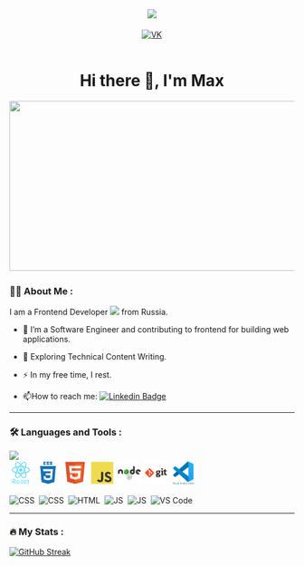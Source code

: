 <div id="header" align="center">
  <img src="https://media3.giphy.com/media/v1.Y2lkPTc5MGI3NjExbWU1bjcwNG9sdTJudDg0cG1ucmF0OTRrem01eHZ2dXQ3eXZhN2RyeCZlcD12MV9pbnRlcm5hbF9naWZfYnlfaWQmY3Q9cw/UmWpVKOvNEv6CHVtl7/giphy.gif" width="200"/>
<br><br>
  <div id="badges">
    <a href="#######">
      <img width="150" src="https://img.shields.io/badge/Вконтакте-blue?style=plastic&logo=vk&logoColor=white" alt="VK"/>
    </a>
  </div>
<img src="https://komarev.com/ghpvc/?username=shamanveca&color=brightgreen&style=plastic&label=Profile+Views&abbreviated=true" alt=""/>
</div>

<h1 align="center"> Hi there 👋, I'm Max </h1>

<div align="center">
  <img src="https://media2.giphy.com/media/v1.Y2lkPTc5MGI3NjExbDU4cWdlcGZjNm82Y2Rka2I2anlsdXE4NjF6anpyaTR2dHV5azgwYSZlcD12MV9pbnRlcm5hbF9naWZfYnlfaWQmY3Q9Zw/f3iwJFOVOwuy7K6FFw/giphy.gif" width="600" height="300"/>
</div>

### :man_technologist: About Me :
I am a Frontend Developer <img src="https://media.giphy.com/media/WUlplcMpOCEmTGBtBW/giphy.gif" width="30"> from Russia.

- :telescope: I’m a Software Engineer and contributing to frontend for building web applications.

- :seedling: Exploring Technical Content Writing.

- :zap: In my free time, I rest.

- :mailbox:How to reach me: [![Linkedin Badge](https://img.shields.io/badge/-kakbar-blue?style=flat&logo=Linkedin&logoColor=white)](#######)

---

###  :hammer_and_wrench:  Languages and Tools : 
<img src="https://media0.giphy.com/media/v1.Y2lkPTc5MGI3NjExcXMzeWh1Y2c3OTFncDQwaXFscTN6NHo0cnVpY2cybHZ3NnJ4eDM0bCZlcD12MV9pbnRlcm5hbF9naWZfYnlfaWQmY3Q9cw/HvekzBaREHxlEwvlOS/giphy.gif" width="60">
<div>
  <img src="https://github.com/devicons/devicon/blob/master/icons/react/react-original-wordmark.svg" title="React" alt="React" width="40" height="40"/>&nbsp;
  <img src="https://github.com/devicons/devicon/blob/master/icons/css3/css3-plain-wordmark.svg"  title="CSS3" alt="CSS" width="40" height="40"/>&nbsp;
  <img src="https://github.com/devicons/devicon/blob/master/icons/html5/html5-original.svg" title="HTML5" alt="HTML" width="40" height="40"/>&nbsp;
  <img src="https://github.com/devicons/devicon/blob/master/icons/javascript/javascript-original.svg" title="JavaScript" alt="JavaScript" width="40" height="40"/>&nbsp;
  <img src="https://github.com/devicons/devicon/blob/master/icons/nodejs/nodejs-original-wordmark.svg" title="NodeJS" alt="NodeJS" width="40" height="40"/>&nbsp;
  <img src="https://github.com/devicons/devicon/blob/master/icons/git/git-original-wordmark.svg" title="Git" **alt="Git" width="40" height="40"/>&nbsp;
  <img src="https://github.com/devicons/devicon/blob/master/icons/vscode/vscode-original-wordmark.svg" title="VS Code" **alt="VS Code" width="40" height="40"/>
  <br><br>
  <img src="https://media1.giphy.com/media/v1.Y2lkPTc5MGI3NjExZ3NmaDZmaTk5ZXE2aXRxa2liaWs3YWJlZTJqd2xoY29lNmtpcGw0dCZlcD12MV9pbnRlcm5hbF9naWZfYnlfaWQmY3Q9dHM/w7j1Bivh2hvIbhDYO8/giphy.gif"  title="CSS3" alt="CSS" width="60" height="60"/>&nbsp;
  <img src="https://media2.giphy.com/media/v1.Y2lkPTc5MGI3NjExa2lrOXVvZW03ZHp1OGM5NmRuamF4Z2czYTZ1NDBoZmJrMnpsa3YyciZlcD12MV9pbnRlcm5hbF9naWZfYnlfaWQmY3Q9cw/GyHvYnLiEHLjh6Chpw/giphy.gif"  title="CSS3" alt="CSS" width="60" height="60"/>&nbsp;
  <img src="https://media4.giphy.com/media/v1.Y2lkPTc5MGI3NjExM3Uyb2RrbG9zcjM2bGdpdjJoM283cGhoeGgydXg2bXF0a3V0Z2pnNyZlcD12MV9pbnRlcm5hbF9naWZfYnlfaWQmY3Q9cw/98kcZtideBuSDrzDcR/giphy.gif"  title="HTML" alt="HTML" width="60" height="60"/>&nbsp;
  <img src="https://media0.giphy.com/media/v1.Y2lkPTc5MGI3NjExb3E1bWhqZTBxMG14MTlqNmM2b2JuODd6ZWRpeG5rZm85endmenk5YyZlcD12MV9pbnRlcm5hbF9naWZfYnlfaWQmY3Q9cw/PIjlwugCy49HhyE8O2/giphy.gif"  title="JS" alt="JS" width="60" height="60"/>&nbsp;
  <img src="https://media4.giphy.com/media/v1.Y2lkPTc5MGI3NjExZHlyNDU2aDc3cDg2M3RjZXJheGxoeTcydTBzYTE0cTh4NmwzMG1teSZlcD12MV9pbnRlcm5hbF9naWZfYnlfaWQmY3Q9cw/ejfEZhz0nh2kR0SZzn/giphy.gif"  title="JS" alt="JS" width="60" height="60"/>&nbsp;
  <img src="https://media2.giphy.com/media/v1.Y2lkPTc5MGI3NjExZWN2MDI3cGVodzl1a3pyZW1ocTNkbTNzYW5xaHBxdW9zdTR1aGYzdyZlcD12MV9pbnRlcm5hbF9naWZfYnlfaWQmY3Q9cw/IdyAQJVN2kVPNUrojM/giphy.gif"  title="VS Code" alt="VS Code" width="60" height="60"/>&nbsp;
</div>

---

### :fire: My Stats :
[![GitHub Streak](https://streak-stats.demolab.com/?user=shamanveca)](https://git.io/streak-stats)

